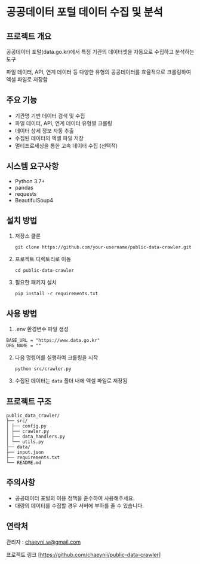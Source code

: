 # 공공데이터 포털 데이터 수집 및 분석

## 프로젝트 개요

공공데이터 포털(data.go.kr)에서 특정 기관의 데이터셋을 자동으로 수집하고 분석하는 도구

파일 데이터, API, 연계 데이터 등 다양한 유형의 공공데이터를 효율적으로 크롤링하여 엑셀 파일로 저장함

## 주요 기능

- 기관명 기반 데이터 검색 및 수집
- 파일 데이터, API, 연계 데이터 유형별 크롤링
- 데이터 상세 정보 자동 추출
- 수집된 데이터의 엑셀 파일 저장
- 멀티프로세싱을 통한 고속 데이터 수집 (선택적)

## 시스템 요구사항

- Python 3.7+
- pandas
- requests
- BeautifulSoup4

## 설치 방법

1. 저장소 클론

    `git clone https://github.com/your-username/public-data-crawler.git`

2. 프로젝트 디렉토리로 이동

    `cd public-data-crawler`

3. 필요한 패키지 설치

    `pip install -r requirements.txt`


## 사용 방법

1. .env 환경변수 파일 생성

```
BASE_URL = "https://www.data.go.kr"
ORG_NAME = ""
```

2. 다음 명령어를 실행하여 크롤링을 시작

    `python src/crawler.py`


3. 수집된 데이터는 `data` 폴더 내에 엑셀 파일로 저장됨

## 프로젝트 구조
```
public_data_crawler/
├── src/
│ ├── config.py
│ ├── crawler.py
│ ├── data_handlers.py
│ └── utils.py
├── data/
├── input.json
├── requirements.txt
└── README.md
```

## 주의사항

- 공공데이터 포털의 이용 정책을 준수하여 사용해주세요.
- 대량의 데이터를 수집할 경우 서버에 부하를 줄 수 있습니다.

## 연락처
관리자 : chaeyni.w@gmail.com

프로젝트 링크 [https://github.com/chaeynii/public-data-crawler]
